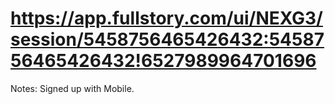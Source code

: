# https://app.fullstory.com/ui/NEXG3/session/5458756465426432:5458756465426432!6527989964701696

Notes: Signed up with Mobile.